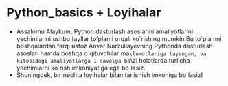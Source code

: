 # Python_basics + Loyihalar
- Assalomu Alaykum, Python dasturlash asoslarini amaliyotlarini yechimlarini ushbu fayllar to'plami orqali ko\`rishing mumkin.Bu to\`plamni boshqalardan farqi ustoz Anvar Narzullayevning Pythonda dasturlash asoslari hamda boshqa o\`qituvchilar ma`\lumotlariga tayangan, va kitobidagi amaliyotlarga 1 savolga ba`\zi holatlarda turlicha yechimlarni ko\`rish imkoniyatiga ega bo\`lasiz.
- Shuningdek, bir nechta loyihalar bilan tanishish imkoniga bo`lasiz!


